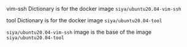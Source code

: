 vim-ssh Dictionary is for the docker image ```siya/ubuntu20.04-vim-ssh```

tool Dictionary is for the docker image ```siya/ubuntu20.04-tool```

```siya/ubuntu20.04-vim-ssh``` image is the base of the image ```siya/ubuntu20.04-tool```